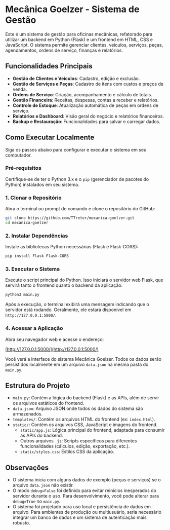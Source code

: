 # Mecânica Goelzer - Sistema de Gestão

Este é um sistema de gestão para oficinas mecânicas, refatorado para utilizar um backend em Python (Flask) e um frontend em HTML, CSS e JavaScript. O sistema permite gerenciar clientes, veículos, serviços, peças, agendamentos, ordens de serviço, finanças e relatórios.

## Funcionalidades Principais

*   **Gestão de Clientes e Veículos**: Cadastro, edição e exclusão.
*   **Gestão de Serviços e Peças**: Cadastro de itens com custos e preços de venda.
*   **Ordens de Serviço**: Criação, acompanhamento e cálculo de totais.
*   **Gestão Financeira**: Receitas, despesas, contas a receber e relatórios.
*   **Controle de Estoque**: Atualização automática de peças em ordens de serviço.
*   **Relatórios e Dashboard**: Visão geral do negócio e relatórios financeiros.
*   **Backup e Restauração**: Funcionalidades para salvar e carregar dados.

## Como Executar Localmente

Siga os passos abaixo para configurar e executar o sistema em seu computador.

### Pré-requisitos

Certifique-se de ter o Python 3.x e o `pip` (gerenciador de pacotes do Python) instalados em seu sistema.

### 1. Clonar o Repositório

Abra o terminal ou prompt de comando e clone o repositório do GitHub:

```bash
git clone https://github.com/TTreter/mecanica-goelzer.git
cd mecanica-goelzer
```

### 2. Instalar Dependências

Instale as bibliotecas Python necessárias (Flask e Flask-CORS):

```bash
pip install Flask Flask-CORS
```

### 3. Executar o Sistema

Execute o script principal do Python. Isso iniciará o servidor web Flask, que servirá tanto o frontend quanto o backend da aplicação:

```bash
python3 main.py
```

Após a execução, o terminal exibirá uma mensagem indicando que o servidor está rodando. Geralmente, ele estará disponível em `http://127.0.0.1:5000/`.

### 4. Acessar a Aplicação

Abra seu navegador web e acesse o endereço:

[http://127.0.0.1:5000/](http://127.0.0.1:5000/)

Você verá a interface do sistema Mecânica Goelzer. Todos os dados serão persistidos localmente em um arquivo `data.json` na mesma pasta do `main.py`.

## Estrutura do Projeto

*   `main.py`: Contém a lógica do backend (Flask) e as APIs, além de servir os arquivos estáticos do frontend.
*   `data.json`: Arquivo JSON onde todos os dados do sistema são armazenados.
*   `templates/`: Contém os arquivos HTML do frontend (ex: `index.html`).
*   `static/`: Contém os arquivos CSS, JavaScript e imagens do frontend.
    *   `static/app.js`: Lógica principal do frontend, adaptada para consumir as APIs do backend.
    *   Outros arquivos `.js`: Scripts específicos para diferentes funcionalidades (cálculos, edição, exportação, etc.).
    *   `static/styles.css`: Estilos CSS da aplicação.

## Observações

*   O sistema inicia com alguns dados de exemplo (peças e serviços) se o arquivo `data.json` não existir.
*   O modo `debug=False` foi definido para evitar reinícios inesperados do servidor durante o uso. Para desenvolvimento, você pode alterar para `debug=True` no `main.py`.
*   O sistema foi projetado para uso local e persistência de dados em arquivo. Para ambientes de produção ou multiusuário, seria necessário integrar um banco de dados e um sistema de autenticação mais robusto.

